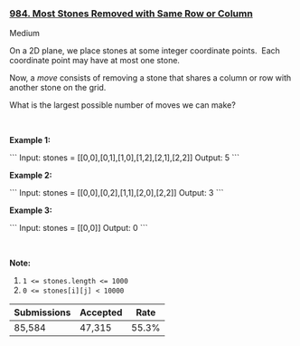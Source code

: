 ### [984. Most Stones Removed with Same Row or Column](https://leetcode.com/problems/most-stones-removed-with-same-row-or-column/)

Medium

On a 2D plane, we place stones at some integer coordinate points.  Each coordinate point may have at most one stone.

Now, a _move_ consists of removing a stone that shares a column or row with another stone on the grid.

What is the largest possible number of moves we can make?

 

<div>
<p><strong>Example 1:</strong></p>
```
Input: stones = <span id="example-input-1-2">[[0,0],[0,1],[1,0],[1,2],[2,1],[2,2]]</span>
Output: 5
```
<div>
<p><strong>Example 2:</strong></p>
```
Input: stones = <span id="example-input-2-2">[[0,0],[0,2],[1,1],[2,0],[2,2]]</span>
Output: 3
```
<div>
<p><strong>Example 3:</strong></p>
```
Input: stones = <span id="example-input-3-2">[[0,0]]</span>
Output: 0
```
<p> </p>
<p><strong><span>Note:</span></strong></p>
<ol>
<li><code>1 <= stones.length <= 1000</code></li>
<li><code>0 <= stones[i][j] < 10000</code></li>
</ol>
</div>
</div>
</div>

| Submissions    | Accepted     | Rate   |
| -------------- | ------------ | ------ |
| 85,584 | 47,315 | 55.3% |